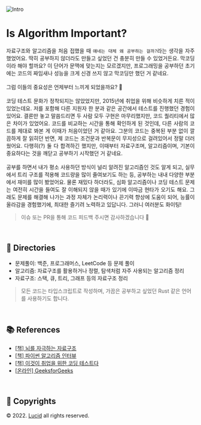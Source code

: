 ![Intro](https://github.com/n0hack/algorithms/assets/42988225/deaa736c-5556-4409-b633-8daf29e96dd9)

# Is Algorithm Important?

<p align="justify">
자료구조와 알고리즘을 처음 접했을 때 <code>얘네는 대체 왜 공부하는 걸까?</code>라는 생각을 자주 했었어요. 딱히 공부하지 않더라도 만들고 싶었던 건 충분히 만들 수 있었거든요. 막코딩이라 해야 할까요? 이 단어가 문맥에 맞는지는 모르겠지만, 프로그래밍을 공부하던 초기에는 코드의 짜임새나 성능을 크게 신경 쓰지 않고 막코딩만 했던 거 같네요.
<br />
<br />
그럼 이들의 중요성은 언제부터 느끼게 되었을까요? 🤔
<br />
<br />
코딩 테스트 문화가 정착되지는 않았었지만, 2015년에 취업을 위해 비슷하게 치른 적이 있었는데요. 저를 포함해 다른 지원자 한 분과 같은 공간에서 테스트를 진행했던 경험이 있어요. 결론만 놓고 말씀드리면 두 사람 모두 구현은 마무리했지만, 코드 퀄리티에서 많은 차이가 있었어요. 코드를 비교하는 시간을 통해 확인하게 된 것인데, 다른 사람의 코드를 제대로 봐본 게 이때가 처음이었던 거 같아요. 그분의 코드는 중복된 부분 없이 깔끔하게 잘 읽히던 반면, 제 코드는 조건문과 반복문이 무지성으로 걸려있어서 정말 더러웠어요. 다행히(?) 둘 다 합격하긴 했지만, 이때부터 자료구조며, 알고리즘이며, 기본이 중요하다는 것을 깨닫고 공부하기 시작했던 거 같네요.
<br />
<br />
공부를 하면서 내가 평소 사용하던 방식이 널리 알려진 알고리즘인 것도 알게 되고, 실무에서 트리 구조를 적용해 코드량을 많이 줄여보기도 하는 등, 공부하는 내내 다양한 부분에서 재미를 많이 봤었어요. 물론 재밌다 하더라도, 심화 알고리즘이나 코딩 테스트 문제는 여전히 시간을 들여도 잘 이해되지 않을 때가 있기에 이따금 현타가 오기도 해요. 그래도 문제를 해결해 나가는 과정 자체가 논리력이나 끈기력 향상에 도움이 되어, 능률이 올라감을 경험했기에, 최대한 즐기려 노력하고 있답니다. 그러니 여러분도 화이팅!
</p>

> 이슈 또는 PR을 통해 코드 피드백 주시면 감사하겠습니다 🙏

<br />

## 📁 Directories

- 문제풀이: 백준, 프로그래머스, LeetCode 등 문제 풀이
- 알고리즘: 자료구조를 활용하거나 정렬, 탐색처럼 자주 사용되는 알고리즘 정리
- 자료구조: 스택, 큐, 트리, 그래프 등의 자료구조 정리

> 모든 코드는 타입스크립트로 작성하며, 가끔은 공부하고 싶었던 Rust 같은 언어를 사용하기도 합니다.

<br />

## 📚 References

- [[책] 뇌를 자극하는 자료구조](http://www.yes24.com/Product/Goods/3524901)
- [[책] 파이썬 알고리즘 인터뷰](http://www.yes24.com/Product/Goods/91084402)
- [[책] 이것이 취업을 위한 코딩 테스트다](http://www.yes24.com/Product/Goods/91433923)
- [[온라인] GeeksforGeeks](https://www.geeksforgeeks.org/)

<br />

## 📌 Copyrights

© 2022. [Lucid](mailto:nohack-@naver.com) all rights reserved.
